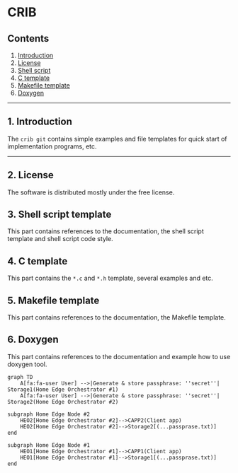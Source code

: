 # CRIB

## Contents
1. [Introduction](#1-introduction)
2. [License](#2-license)
3. [Shell script](#3-shell-script-template)
4. [C template](#4-c-template)
5. [Makefile template](#5-makefile-template)
6. [Doxygen](#6-doxygen)

---
## 1. Introduction
The `crib git` contains simple examples and file templates for quick start of
implementation programs, etc.

---
## 2. License
The software is distributed mostly under the free license.

## 3. Shell script template
This part contains references to the documentation, the shell script template
and shell script code style.

## 4. C template
This part contains the `*.c` and `*.h` template, several examples and etc.

## 5. Makefile template
This part contains references to the documentation, the Makefile template.

## 6. Doxygen
This part contains references to the documentation and example how to use
doxygen tool.

```mermaid
graph TD
	A[fa:fa-user User] -->|Generate & store passphrase: ''secret''| Storage1(Home Edge Orchestrator #1)
	A[fa:fa-user User] -->|Generate & store passphrase: ''secret''| Storage2(Home Edge Orchestrator #2)
    
subgraph Home Edge Node #2
    HEO2[Home Edge Orchestrator #2]-->CAPP2(Client app)
    HEO2[Home Edge Orchestrator #2]-->Storage2[(...passprase.txt)]
end	

subgraph Home Edge Node #1
    HEO1[Home Edge Orchestrator #1]-->CAPP1(Client app)
    HEO1[Home Edge Orchestrator #1]-->Storage1[(...passprase.txt)]
end	

```


[Shell]: (shell/README.md)
